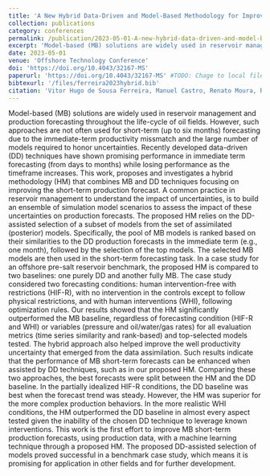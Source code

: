 ```yaml
---
title: 'A New Hybrid Data-Driven and Model-Based Methodology for Improved Short-Term Production Forecasting'
collection: publications
category: conferences
permalink: /publication/2023-05-01-A-new-hybrid-data-driven-and-model-based-methodology-for-improved-short-term-production-forecasting
excerpt: 'Model-based (MB) solutions are widely used in reservoir management and production forecasting throughout the life-cycle of oil fields. However, such approaches are not often used for short-term (up to six months) forecasting due to the immediate-term productivity missmatch and the large number of models required to honor uncertainties.This work, proposes and investigates a hybrid methodology (HM) that combines MB and data-driven (DD) techniques focusing on improving the short-term production forecast.'
date: 2023-05-01
venue: 'Offshore Technology Conference'
doi: 'https://doi.org/10.4043/32167-MS'
paperurl: 'https://doi.org/10.4043/32167-MS' #TODO: Chage to local file
bibtexurl: '/files/ferreira2023hybrid.bib'
citation: 'Vitor Hugo de Sousa Ferreira, Manuel Castro, Renato Moura, Rafael de Oliveira Werneck, Marcelo Ferreira Zampieri, Maiara Moreira Gonçalves, Oscar Linares, Soroor Salavati, Leopoldo Andre Dutra Lusquino Filho, Pedro Ribeiro Mendes Júnior, Alexandre Mello Ferreira, Alessandra Davolio, Denis José Schiozer, and Anderson Rocha. A new hybrid data-driven and model-based methodology for improved short-term production forecasting. volume Offshore Technology Conference of OTC Offshore Technology Conference, page D041S049R007, 05 2023.'
---
```


Model-based (MB) solutions are widely used in reservoir management and production forecasting throughout the life-cycle of oil fields. However, such approaches are not often used for short-term (up to six months) forecasting due to the immediate-term productivity missmatch and the large number of models required to honor uncertainties. Recently developed data-driven (DD) techniques have shown promising performance in immediate term forecasting (from days to months) while losing performance as the timeframe increases. This work, proposes and investigates a hybrid methodology (HM) that combines MB and DD techniques focusing on improving the short-term production forecast. A common practice in reservoir management to understand the impact of uncertainties, is to build an ensemble of simulation model scenarios to assess the impact of these uncertainties on production forecasts. The proposed HM relies on the DD-assisted selection of a subset of models from the set of assimilated (posterior) models. Specifically, the pool of MB models is ranked based on their similarities to the DD production forecasts in the immediate term (e.g., one month), followed by the selection of the top models. The selected MB models are then used in the short-term forecasting task. In a case study for an offshore pre-salt reservoir benchmark, the proposed HM is compared to two baselines: one purely DD and another fully MB. The case study considered two forecasting conditions: human intervention-free with restrictions (HIF-R), with no intervention in the controls except to follow physical restrictions, and with human interventions (WHI), following optimization rules. Our results showed that the HM significantly outperformed the MB baseline, regardless of forecasting condition (HIF-R and WHI) or variables (pressure and oil/water/gas rates) for all evaluation metrics (time series similarity and rank-based) and top-selected models tested. The hybrid approach also helped improve the well productivity uncertainty that emerged from the data assimilation. Such results indicate that the performance of MB short-term forecasts can be enhanced when assisted by DD techniques, such as in our proposed HM. Comparing these two approaches, the best forecasts were split between the HM and the DD baseline. In the partially idealized HIF-R conditions, the DD baseline was best when the forecast trend was steady. However, the HM was superior for the more complex production behaviors. In the more realistic WHI conditions, the HM outperformed the DD baseline in almost every aspect tested given the inability of the chosen DD technique to leverage known interventions. This work is the first effort to improve MB short-term production forecasts, using production data, with a machine learning technique through a proposed HM. The proposed DD-assisted selection of models proved successful in a benchmark case study, which means it is promising for application in other fields and for further development.